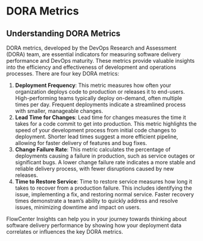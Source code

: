 # DORA Metrics

## Understanding DORA Metrics&#x20;

DORA metrics, developed by the DevOps Research and Assessment (DORA) team, are essential indicators for measuring software delivery performance and DevOps maturity. These metrics provide valuable insights into the efficiency and effectiveness of development and operations processes. There are four key DORA metrics:&#x20;

1. **Deployment Frequency**: This metric measures how often your organization deploys code to production or releases it to end-users. High-performing teams typically deploy on-demand, often multiple times per day. Frequent deployments indicate a streamlined process with smaller, manageable changes.&#x20;
2. **Lead Time for Changes**: Lead time for changes measures the time it takes for a code commit to get into production. This metric highlights the speed of your development process from initial code changes to deployment. Shorter lead times suggest a more efficient pipeline, allowing for faster delivery of features and bug fixes.&#x20;
3. **Change Failure Rate**: This metric calculates the percentage of deployments causing a failure in production, such as service outages or significant bugs. A lower change failure rate indicates a more stable and reliable delivery process, with fewer disruptions caused by new releases.&#x20;
4. **Time to Restore Service**: Time to restore service measures how long it takes to recover from a production failure. This includes identifying the issue, implementing a fix, and restoring normal service. Faster recovery times demonstrate a team’s ability to quickly address and resolve issues, minimizing downtime and impact on users.&#x20;

FlowCenter Insights can help you in your journey towards thinking about software delivery performance by showing how your deployment data correlates or influences the key DORA metrics.&#x20;

&#x20;

